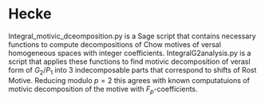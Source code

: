 # Hecke
Integral_motivic_dceomposition.py is a Sage script that contains necessary functions to compute decompositions of Chow motives of versal homogeneous spaces with integer coefficients. 
IntegralG2analysis.py is a script that applies these functions to find motivic decomposition of verasl form of $G_2/P_1$ into 3 indecomposable parts that correspond to shifts of Rost Motive. Reducing modulo $p=2$ this agrees with known computatuions of motivic decomposition of the motive with $F_p$-coefficients.
